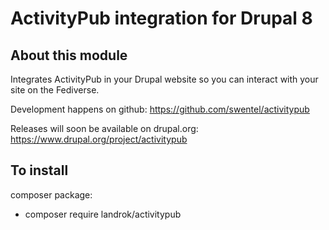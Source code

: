# ActivityPub integration for Drupal 8

## About this module

Integrates ActivityPub in your Drupal website so you can interact with your site on the Fediverse.

Development happens on github: https://github.com/swentel/activitypub

Releases will soon be available on drupal.org: https://www.drupal.org/project/activitypub

## To install

composer package:

- composer require landrok/activitypub

